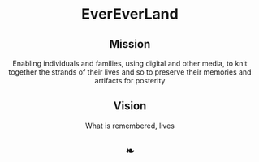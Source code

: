 
# <center>EverEverLand</center>

<center>

## Mission

Enabling individuals and families, using digital and other media, to knit together the strands of their lives and so to preserve their memories and artifacts for posterity

<!--

Enabling you and your people, using digital and other media, to knit together the strands of your lives and so to preserve your memories and artifacts for posterity

-->

## Vision

What is remembered, lives

## ❧

</center>

